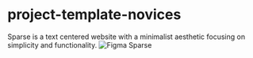 # project-template-novices
 Sparse is a text centered website with a minimalist aesthetic focusing on simplicity and functionality.
![Figma Sparse](https://github.com/user-attachments/assets/c59fb517-b0b5-4562-a0ea-d62de42ecdab)
